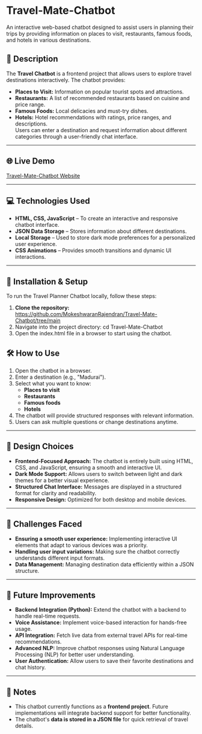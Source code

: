 # Travel-Mate-Chatbot
An interactive web-based chatbot designed to assist users in planning their trips by providing information on places to visit, restaurants, famous foods, and hotels in various destinations.

## 📝 Description  

The **Travel Chatbot** is a frontend project that allows users to explore travel destinations interactively. The chatbot provides:  
- **Places to Visit:** Information on popular tourist spots and attractions.  
- **Restaurants:** A list of recommended restaurants based on cuisine and price range.  
- **Famous Foods:** Local delicacies and must-try dishes.  
- **Hotels:** Hotel recommendations with ratings, price ranges, and descriptions.  
Users can enter a destination and request information about different categories through a user-friendly chat interface.  

---

## 🌐 Live Demo  
[Travel-Mate-Chatbot Website](https://mokeshwaranrajendran.github.io/Travel-Mate-Chatbot/) 

---
## 💻 Technologies Used  

- **HTML, CSS, JavaScript** – To create an interactive and responsive chatbot interface.  
- **JSON Data Storage** – Stores information about different destinations.  
- **Local Storage** – Used to store dark mode preferences for a personalized user experience.  
- **CSS Animations** – Provides smooth transitions and dynamic UI interactions.  

---

## 🔧 Installation & Setup  

To run the Travel Planner Chatbot locally, follow these steps:  

1. **Clone the repository:**
    https://github.com/MokeshwaranRajendran/Travel-Mate-Chatbot/tree/main
3. Navigate into the project directory:
    cd Travel-Mate-Chatbot
5. Open the index.html file in a browser to start using the chatbot.

## 🛠 How to Use  

1. Open the chatbot in a browser.  
2. Enter a destination (e.g., "Madurai").  
3. Select what you want to know:  
   - **Places to visit**  
   - **Restaurants**  
   - **Famous foods**  
   - **Hotels**  
4. The chatbot will provide structured responses with relevant information.  
5. Users can ask multiple questions or change destinations anytime.  

---

## 🎨 Design Choices  

- **Frontend-Focused Approach:** The chatbot is entirely built using HTML, CSS, and JavaScript, ensuring a smooth and interactive UI.  
- **Dark Mode Support:** Allows users to switch between light and dark themes for a better visual experience.  
- **Structured Chat Interface:** Messages are displayed in a structured format for clarity and readability.  
- **Responsive Design:** Optimized for both desktop and mobile devices.  

---

## 🚀 Challenges Faced  

- **Ensuring a smooth user experience:** Implementing interactive UI elements that adapt to various devices was a priority.  
- **Handling user input variations:** Making sure the chatbot correctly understands different input formats.  
- **Data Management:** Managing destination data efficiently within a JSON structure.  

---

## 🔮 Future Improvements  

- **Backend Integration (Python):** Extend the chatbot with a backend to handle real-time requests.  
- **Voice Assistance:** Implement voice-based interaction for hands-free usage.  
- **API Integration:** Fetch live data from external travel APIs for real-time recommendations.  
- **Advanced NLP:** Improve chatbot responses using Natural Language Processing (NLP) for better user understanding.  
- **User Authentication:** Allow users to save their favorite destinations and chat history.  

---

## 📌 Notes  

- This chatbot currently functions as a **frontend project**. Future implementations will integrate backend support for better functionality.  
- The chatbot's **data is stored in a JSON file** for quick retrieval of travel details.  
